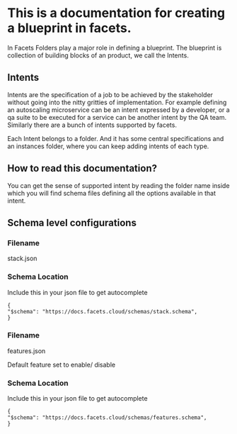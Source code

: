 # This is a documentation for creating a blueprint in facets.

In Facets Folders play a major role in defining a blueprint. The blueprint is collection of building blocks of an product, we call the Intents.

## Intents

Intents are the specification of a job to be achieved by the stakeholder without going into the nitty gritties of implementation. For example defining an autoscaling microservice can be an intent expressed by a developer, or a qa suite to be executed for a service can be another intent by the QA team. Similarly there are a bunch of intents supported by facets. 

Each Intent belongs to a folder. And it has some central specifications and an instances folder, where you can keep adding intents of each type.

## How to read this documentation?

You can get the sense of supported intent by reading the folder name inside which you will find schema files defining all the options available in that intent.

## Schema level configurations
### Filename 
stack.json
### Schema Location
Include this in your json file to get autocomplete
```
{
"$schema": "https://docs.facets.cloud/schemas/stack.schema",
}
```

### Filename
features.json

Default feature set to enable/ disable
### Schema Location
Include this in your json file to get autocomplete
```
{
"$schema": "https://docs.facets.cloud/schemas/features.schema",
}
```
